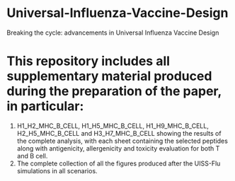 # Universal-Influenza-Vaccine-Design
Breaking the cycle: advancements in Universal Influenza Vaccine Design 
# This repository includes all supplementary material produced during the preparation of the paper, in particular:
1. H1_H2_MHC_B_CELL, H1_H5_MHC_B_CELL, H1_H9_MHC_B_CELL, H2_H5_MHC_B_CELL and H3_H7_MHC_B_CELL showing the results of the complete analysis, with each sheet containing the selected peptides along with antigenicity, allergenicity and toxicity evaluation for both T and B cell.
2. The complete collection of all the figures produced after the UISS-Flu simulations in all scenarios. 
